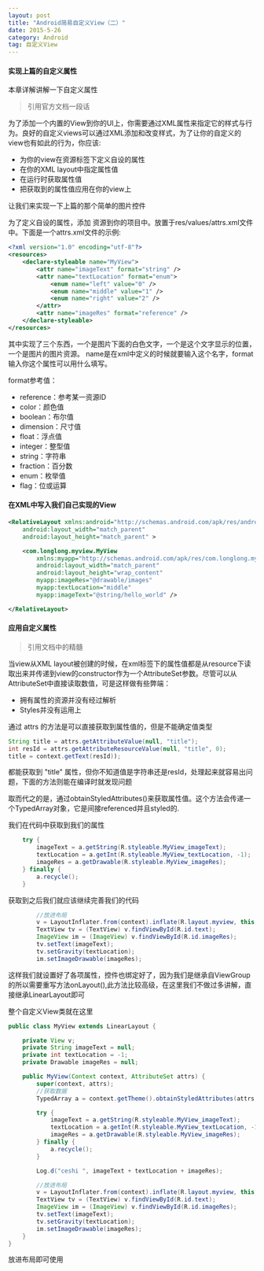 ```yaml
---
layout: post
title: "Android简易自定义View（二）"
date: 2015-5-26
category: Android
tag: 自定义View
---
```


#### 实现上篇的自定义属性

本章详解讲解一下自定义属性

> 引用官方文档一段话

为了添加一个内置的View到你的UI上，你需要通过XML属性来指定它的样式与行为。良好的自定义views可以通过XML添加和改变样式，为了让你的自定义的view也有如此的行为，你应该:

- 为你的view在资源标签下定义自设的属性
- 在你的XML layout中指定属性值
- 在运行时获取属性值
- 把获取到的属性值应用在你的view上

让我们来实现一下上篇的那个简单的图片控件

为了定义自设的属性，添加 资源到你的项目中。放置于res/values/attrs.xml文件中。下面是一个attrs.xml文件的示例:

```xml
<?xml version="1.0" encoding="utf-8"?>
<resources>
    <declare-styleable name="MyView">
        <attr name="imageText" format="string" />
        <attr name="textLocation" format="enum">
            <enum name="left" value="0" />
            <enum name="middle" value="1" />
            <enum name="right" value="2" />
        </attr>
        <attr name="imageRes" format="reference" />
    </declare-styleable>
</resources>
```
其中实现了三个东西，一个是图片下面的白色文字，一个是这个文字显示的位置，一个是图片的图片资源。
name是在xml中定义的时候就要输入这个名字，format输入你这个属性可以用什么填写。

format参考值：

- reference：参考某一资源ID
- color：颜色值
- boolean：布尔值
- dimension：尺寸值
- float：浮点值
- integer：整型值
- string：字符串
- fraction：百分数
- enum：枚举值
- flag：位或运算

#### 在XML中写入我们自己实现的View

```xml
<RelativeLayout xmlns:android="http://schemas.android.com/apk/res/android"
    android:layout_width="match_parent"
    android:layout_height="match_parent" >

    <com.longlong.myview.MyView
	    xmlns:myapp="http://schemas.android.com/apk/res/com.longlong.myview"
        android:layout_width="match_parent"
        android:layout_height="wrap_content"
        myapp:imageRes="@drawable/images"
        myapp:textLocation="middle"
        myapp:imageText="@string/hello_world" />

</RelativeLayout>
```

#### 应用自定义属性

> 引用文档中的精髓

当view从XML layout被创建的时候，在xml标签下的属性值都是从resource下读取出来并传递到view的constructor作为一个AttributeSet参数。尽管可以从AttributeSet中直接读取数值，可是这样做有些弊端：

- 拥有属性的资源并没有经过解析
- Styles并没有运用上

通过 attrs 的方法是可以直接获取到属性值的，但是不能确定值类型

```java
String title = attrs.getAttributeValue(null, "title");
int resId = attrs.getAttributeResourceValue(null, "title", 0);
title = context.getText(resId));
```

都能获取到 "title" 属性，但你不知道值是字符串还是resId，处理起来就容易出问题，下面的方法则能在编译时就发现问题

取而代之的是，通过obtainStyledAttributes()来获取属性值。这个方法会传递一个TypedArray对象，它是间接referenced并且styled的.

我们在代码中获取到我们的属性

```java
    try {
        imageText = a.getString(R.styleable.MyView_imageText);
        textLocation = a.getInt(R.styleable.MyView_textLocation, -1);
        imageRes = a.getDrawable(R.styleable.MyView_imageRes);
    } finally {
        a.recycle();
	}
```

获取到之后我们就应该继续完善我们的代码

```java
        //放进布局
        v = LayoutInflater.from(context).inflate(R.layout.myview, this, true);
        TextView tv = (TextView) v.findViewById(R.id.text);
        ImageView im = (ImageView) v.findViewById(R.id.imageRes);
        tv.setText(imageText);
        tv.setGravity(textLocation);
        im.setImageDrawable(imageRes);
```

这样我们就设置好了各项属性，控件也绑定好了，因为我们是继承自ViewGroup的所以需要重写方法onLayout(),此方法比较高级，在这里我们不做过多讲解，直接继承LinearLayout即可

整个自定义View类就在这里

```java
public class MyView extends LinearLayout {

    private View v;
    private String imageText = null;
    private int textLocation = -1;
    private Drawable imageRes = null;

    public MyView(Context context, AttributeSet attrs) {
        super(context, attrs);
        //获取数据
        TypedArray a = context.getTheme().obtainStyledAttributes(attrs, R.styleable.MyView, 0, 0);

        try {
            imageText = a.getString(R.styleable.MyView_imageText);
            textLocation = a.getInt(R.styleable.MyView_textLocation, -1);
            imageRes = a.getDrawable(R.styleable.MyView_imageRes);
        } finally {
            a.recycle();
        }

        Log.d("ceshi ", imageText + textLocation + imageRes);

        //放进布局
        v = LayoutInflater.from(context).inflate(R.layout.myview, this, true);
        TextView tv = (TextView) v.findViewById(R.id.text);
        ImageView im = (ImageView) v.findViewById(R.id.imageRes);
        tv.setText(imageText);
        tv.setGravity(textLocation);
        im.setImageDrawable(imageRes);
    }
}

```

放进布局即可使用





